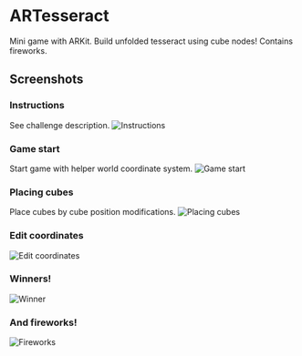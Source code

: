 # ARTesseract

Mini game with ARKit. Build unfolded tesseract using cube nodes! Contains fireworks.


## Screenshots

### Instructions
See challenge description.
![Instructions](https://github.com/McPusz/ARTesseractFinal/raw/master/ScreenShots/Instructions.png)
### Game start
Start game with helper world coordinate system.
![Game start](https://github.com/McPusz/ARTesseractFinal/raw/master/ScreenShots/GameStart.png)
### Placing cubes
Place cubes by cube position modifications.
![Placing cubes](https://github.com/McPusz/ARTesseractFinal/raw/master/ScreenShots/PlacingCubes.png)
### Edit coordinates
![Edit coordinates](https://github.com/McPusz/ARTesseractFinal/raw/master/ScreenShots/EditCubeCoordinates.png)
### Winners!
![Winner](https://github.com/McPusz/ARTesseractFinal/raw/master/ScreenShots/Finished.png)
### And fireworks!
![Fireworks](https://github.com/McPusz/ARTesseractFinal/raw/master/ScreenShots/Confetti.png)

